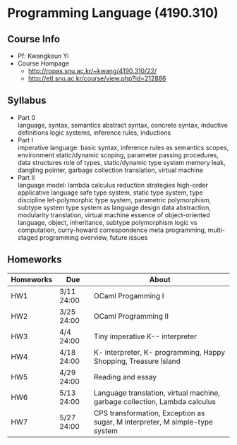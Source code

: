 # Programming Language (4190.310)

## Course Info
- Pf: Kwangkeun Yi
- Course Hompage
  - http://ropas.snu.ac.kr/~kwang/4190.310/22/
  - http://etl.snu.ac.kr/course/view.php?id=212886

## Syllabus
- Part 0	
language, syntax, semantics
abstract syntax, concrete syntax, inductive definitions
logic systems, inference rules, inductions
- Part I	
imperative language: basic syntax, inference rules as semantics
scopes, environment
static/dynamic scoping, parameter passing
procedures, data structures
role of types, static/dynamic type system
memory leak, dangling pointer, garbage collection
translation, virtual machine
- Part II	
language model: lambda calculus
reduction strategies
high-order applicative language
safe type system, static type system, type discipline
let-polymorphic type system, parametric polymorphism, subtype system
type system as language design
data abstraction, modularity
translation, virtual machine
essence of object-oriented language, object, inheritance, subtype polymorphism
logic vs computation, curry-howard correspondence
meta programming, multi-staged programming
overview, future issues

## Homeworks
| Homeworks | Due | About |
| ------ | ---- | ----------- |
| HW1 | 3/11 24:00 | OCaml Progamming I |
| HW2 | 3/25 24:00 | OCaml Programming II |
| HW3 | 4/4 24:00 | Tiny imperative K-- interpreter |
| HW4 | 4/18 24:00 | K- interpreter, K- programming, Happy Shopping, Treasure Island |
| HW5 | 4/29 24:00 | Reading and essay |
| HW6 | 5/13 24:00 | Language translation, virtual machine, garbage collection, Lambda calculus |
| HW7 | 5/27 24:00 | CPS transformation, Exception as sugar, M interpreter, M simple-type system |
